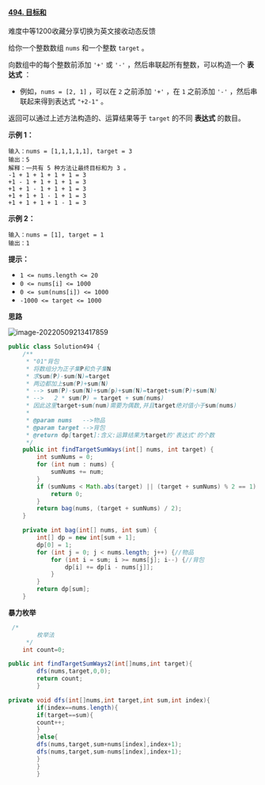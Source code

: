 #### [494. 目标和](https://leetcode.cn/problems/target-sum/)

难度中等1200收藏分享切换为英文接收动态反馈

给你一个整数数组 `nums` 和一个整数 `target` 。

向数组中的每个整数前添加 `'+'` 或 `'-'` ，然后串联起所有整数，可以构造一个 **表达式** ：

- 例如，`nums = [2, 1]` ，可以在 `2` 之前添加 `'+'` ，在 `1` 之前添加 `'-'` ，然后串联起来得到表达式 `"+2-1"` 。

返回可以通过上述方法构造的、运算结果等于 `target` 的不同 **表达式** 的数目。

**示例 1：**

```
输入：nums = [1,1,1,1,1], target = 3
输出：5
解释：一共有 5 种方法让最终目标和为 3 。
-1 + 1 + 1 + 1 + 1 = 3
+1 - 1 + 1 + 1 + 1 = 3
+1 + 1 - 1 + 1 + 1 = 3
+1 + 1 + 1 - 1 + 1 = 3
+1 + 1 + 1 + 1 - 1 = 3
```

**示例 2：**

```
输入：nums = [1], target = 1
输出：1
```

**提示：**

- `1 <= nums.length <= 20`
- `0 <= nums[i] <= 1000`
- `0 <= sum(nums[i]) <= 1000`
- `-1000 <= target <= 1000`

**思路**

![image-20220509213417859](C:\Users\29608\AppData\Roaming\Typora\typora-user-images\image-20220509213417859.png)

```java
public class Solution494 {
    /**
     * "01"背包
     * 将数组分为正子集P和负子集N
     * 求sum(P)-sum(N)=target
     * 两边都加上sum(P)+sum(N)
     * --> sum(P)-sum(N)+sum(p)+sum(N)=target+sum(P)+sum(N)
     * -->   2 * sum(P) = target + sum(nums)
     * 因此这里target+sum(num)需要为偶数,并且target绝对值小于sum(nums)
     *
     * @param nums   -->物品
     * @param target -->背包
     * @return dp[target]:含义:运算结果为target的'表达式'的个数
     */
    public int findTargetSumWays(int[] nums, int target) {
        int sumNums = 0;
        for (int num : nums) {
            sumNums += num;
        }
        if (sumNums < Math.abs(target) || (target + sumNums) % 2 == 1) {
            return 0;
        }
        return bag(nums, (target + sumNums) / 2);
    }

    private int bag(int[] nums, int sum) {
        int[] dp = new int[sum + 1];
        dp[0] = 1;
        for (int j = 0; j < nums.length; j++) {//物品
            for (int i = sum; i >= nums[j]; i--) {//背包
                dp[i] += dp[i - nums[j]];
            }
        }
        return dp[sum];
    }
```

**暴力枚举**

```java
 /*
        枚举法
     */
    int count=0;

public int findTargetSumWays2(int[]nums,int target){
        dfs(nums,target,0,0);
        return count;
        }

private void dfs(int[]nums,int target,int sum,int index){
        if(index==nums.length){
        if(target==sum){
        count++;
        }
        }else{
        dfs(nums,target,sum+nums[index],index+1);
        dfs(nums,target,sum-nums[index],index+1);
        }
        }
        }
```